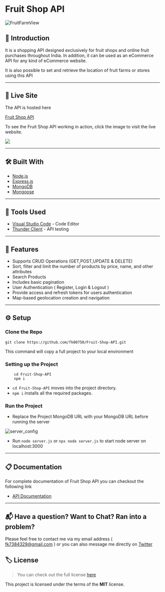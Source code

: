 # Fruit Shop API


![FruitFarmView](https://user-images.githubusercontent.com/94318094/197385838-f358dbb1-72b1-416e-adf0-3eeac21faec9.jpg)

## 👋 Introduction
It is a shopping API designed exclusively for fruit shops and online fruit purchases throughout India. In addition, it can be used as an eCommerce API for any kind of eCommerce website.

It is also possible to set and retrieve the location of fruit farms or stores using this API

---

## 📡 Live Site

The API is hosted here 

[Fruit Shop API](https://fruity-fruit-shop.herokuapp.com/)

To see the Fruit Shop API working in action, click the image to visit the live website.

<a href="https://fruity-fruit-shop.vercel.app/" target="_blank"><img src="https://user-images.githubusercontent.com/94318094/197400853-d5e6f3cc-f1d4-4da1-ac9c-6254c1a73c83.png" /></a>

---

## 🛠 Built With

- [Node.js](https://nodejs.org/en/)
- [Express.js](https://expressjs.com/)
- [MongoDB](https://www.mongodb.com/)
- [Mongoose](https://mongoosejs.com/)

---

## 🧰 Tools Used

- [Visual Studio Code](https://code.visualstudio.com/) - Code Editor
- [Thunder Client](https://www.thunderclient.com/) - API testing

---

## 📝 Features

- Supports CRUD Operations (GET,POST,UPDATE & DELETE)
- Sort, filter and limit the number of products by price, name, and other attributes
- Search Products
- Includes basic pagination
- User Authentication ( Register, Login & Logout )
- Provide access and refresh tokens for users authentication
- Map-based geolocation creation and navigation

---

## ⚙️ Setup

### Clone the Repo

```shell
git clone https://github.com/fk00750/Fruit-Shop-API.git
```

This command will copy a full project to your local environment

### Setting up the Project

```shell
    cd Fruit-Shop-API
    npm i
```

- `cd Fruit-Shop-API` moves into the project directory.
- `npm i` installs all the required packages.

### Run the Project

- Replace the Project MongoDB URL with your MongoDB URL before running the server

![server_config](https://user-images.githubusercontent.com/94318094/197399905-371d110a-e974-40df-83fb-b69de1b570a2.jpg)

- Run `node server.js` or `npx node server.js` to start node server on localhost:3000

---

## 📋 Documentation

For complete documentation of Fruit Shop API you can checkout the following link

- [API Documentation](https://fruity-fruit-shop.herokuapp.com/api-docs/)

---

## 📬 Have a question? Want to Chat? Ran into a problem?

Please feel free to contact me via my email address ( fk7384329@gmail.com ) or you can also message me directly on [Twitter](https://twitter.com/Fk00750)

## 🏷 License
>You can check out the full license [here](https://github.com/fk00750/Fruit-Shop-API/blob/master/LICENSE)

This project is licensed under the terms of the **MIT** license.
